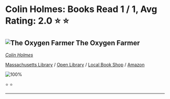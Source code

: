 # Colin Holmes:  Books Read 1 / 1, Avg Rating: 2.0 :star: :star:

## ![The Oxygen Farmer](https://covers.openlibrary.org/b/isbn/9780744306675-M.jpg) The Oxygen Farmer
*[Colin Holmes](../authors/ColinHolmes)*

[Massachusetts Library](https://library.minlib.net/search/i=9780744306675) / [Open Library](https://openlibrary.org/isbn/9780744306675) / [Local Book Shop](https://bookshop.org/book/9780744306675) / [Amazon](https://amazon.com/dp/0744306671)

![100%](https://progress-bar.dev/100) 

:star: :star:

---
